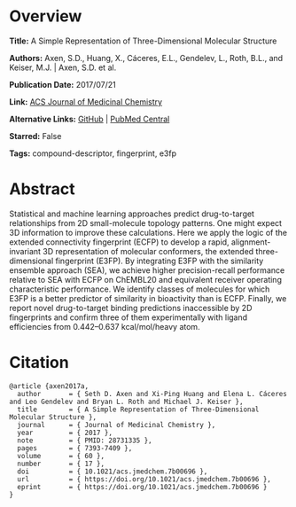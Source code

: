 # Overview
**Title:**
A Simple Representation of Three-Dimensional Molecular Structure

**Authors:**
Axen, S.D., Huang, X., Cáceres, E.L., Gendelev, L., Roth, B.L., and Keiser, M.J. |
Axen, S.D. et al.

**Publication Date:**
2017/07/21

**Link:**
[ACS Journal of Medicinal Chemistry](https://pubs.acs.org/doi/full/10.1021/acs.jmedchem.7b00696)

**Alternative Links:**
[GitHub](https://github.com/keiserlab/e3fp/tree/1.1) |
[PubMed Central](https://pmc.ncbi.nlm.nih.gov/articles/PMC6075869)

**Starred:**
False

**Tags:**
compound-descriptor, fingerprint, e3fp


# Abstract
Statistical and machine learning approaches predict drug-to-target relationships from 2D small-molecule topology patterns.
One might expect 3D information to improve these calculations.
Here we apply the logic of the extended connectivity fingerprint (ECFP) to develop a rapid, alignment-invariant 3D representation of molecular conformers, the extended three-dimensional fingerprint (E3FP).
By integrating E3FP with the similarity ensemble approach (SEA), we achieve higher precision-recall performance relative to SEA with ECFP on ChEMBL20 and equivalent receiver operating characteristic performance.
We identify classes of molecules for which E3FP is a better predictor of similarity in bioactivity than is ECFP.
Finally, we report novel drug-to-target binding predictions inaccessible by 2D fingerprints and confirm three of them experimentally with ligand efficiencies from 0.442–0.637 kcal/mol/heavy atom.


# Citation
```
@article {axen2017a,
  author       = { Seth D. Axen and Xi-Ping Huang and Elena L. Cáceres and Leo Gendelev and Bryan L. Roth and Michael J. Keiser },
  title        = { A Simple Representation of Three-Dimensional Molecular Structure },
  journal      = { Journal of Medicinal Chemistry },
  year         = { 2017 },
  note         = { PMID: 28731335 },
  pages        = { 7393-7409 },
  volume       = { 60 },
  number       = { 17 },
  doi          = { 10.1021/acs.jmedchem.7b00696 },
  url          = { https://doi.org/10.1021/acs.jmedchem.7b00696 },
  eprint       = { https://doi.org/10.1021/acs.jmedchem.7b00696 }
}
```
